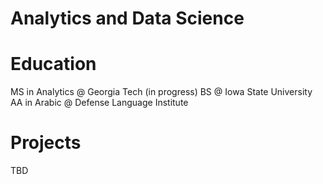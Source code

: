 # Analytics and Data Science

# Education
MS in Analytics @ Georgia Tech (in progress)
BS @ Iowa State University
AA in Arabic @ Defense Language Institute

# Projects

TBD
